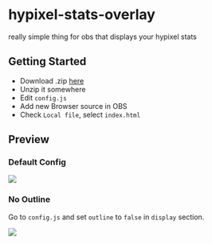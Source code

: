 # hypixel-stats-overlay

really simple thing for obs that displays your hypixel stats

## Getting Started

- Download .zip [here](https://github.com/mdashlw/hypixel-stats-overlay/archive/master.zip)
- Unzip it somewhere
- Edit `config.js`
- Add new Browser source in OBS
- Check `Local file`, select `index.html`

## Preview

### Default Config

![](https://cdn.discordapp.com/attachments/766308819839483934/767626597540298762/unknown.png)

### No Outline

Go to `config.js` and set `outline` to `false` in `display` section.

![](https://cdn.discordapp.com/attachments/766308819839483934/767626726997098496/unknown.png)